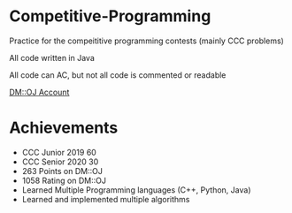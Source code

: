 # Competitive-Programming
Practice for the compeititive programming contests (mainly CCC problems)

All code written in Java

All code can AC, but not all code is commented or readable

[DM::OJ Account](https://dmoj.ca/user/Frankie123456789)

# Achievements

- CCC Junior 2019 60
- CCC Senior 2020 30
- 263 Points on DM::OJ
- 1058 Rating on DM::OJ
- Learned Multiple Programming languages (C++, Python, Java)
- Learned and implemented multiple algorithms
